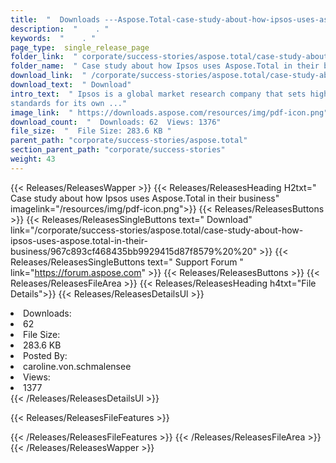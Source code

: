 ```yaml
---
title:  "  Downloads ---Aspose.Total-case-study-about-how-ipsos-uses-aspose.total-in-their-business . " 
description:  "    . " 
keywords:  "    . " 
page_type:  single_release_page
folder_link:  " corporate/success-stories/aspose.total/case-study-about-how-ipsos-uses-aspose.total-in-their-business/"
folder_name:  " Case study about how Ipsos uses Aspose.Total in their business"
download_link:  " /corporate/success-stories/aspose.total/case-study-about-how-ipsos-uses-aspose.total-in-their-business/967c893cf468435bb9929415d87f8579"
download_text:  " Download"
intro_text:  " Ipsos is a global market research company that sets high
standards for its own ..."
image_link:  " https://downloads.aspose.com/resources/img/pdf-icon.png"
download_count:  "  Downloads: 62  Views: 1376"
file_size:  "  File Size: 283.6 KB "
parent_path: "corporate/success-stories/aspose.total"
section_parent_path: "corporate/success-stories"
weight: 43 
---
```


{{< Releases/ReleasesWapper >}}
  {{< Releases/ReleasesHeading H2txt=" Case study about how Ipsos uses Aspose.Total in their business" imagelink="/resources/img/pdf-icon.png">}}
  {{< Releases/ReleasesButtons >}}
    {{< Releases/ReleasesSingleButtons text=" Download" link="/corporate/success-stories/aspose.total/case-study-about-how-ipsos-uses-aspose.total-in-their-business/967c893cf468435bb9929415d87f8579%20%20" >}}
    {{< Releases/ReleasesSingleButtons text=" Support Forum " link="https://forum.aspose.com" >}}
  {{< Releases/ReleasesButtons >}}
  {{< Releases/ReleasesFileArea >}}
    {{< Releases/ReleasesHeading h4txt="File Details">}}
    {{< Releases/ReleasesDetailsUl >}}
             <li>Downloads:</li><li>62</li><li>File Size:</li><li>283.6 KB</li><li>Posted By:</li><li>caroline.von.schmalensee</li><li>Views:</li><li>1377</li>
    {{< /Releases/ReleasesDetailsUl >}}

  {{< Releases/ReleasesFileFeatures >}}
      
  {{< /Releases/ReleasesFileFeatures >}}
 {{< /Releases/ReleasesFileArea >}}
{{< /Releases/ReleasesWapper >}}


